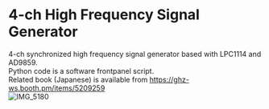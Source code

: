 # 4-ch High Frequency Signal Generator

4-ch synchronized high frequency signal generator based with LPC1114 and AD9859.<br>
Python code is a software frontpanel script.<br>
Related book (Japanese) is available from https://ghz-ws.booth.pm/items/5209259 <br>
![IMG_5180](https://github.com/ghz-ws/LPC1114-4chSG-AD9859/assets/52226620/6d95b0d6-a8c0-4792-849c-c3ce579b8845)
